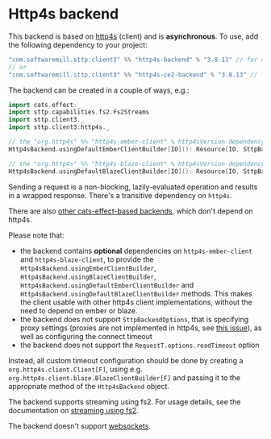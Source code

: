 # Http4s backend

This backend is based on [http4s](https://http4s.org) (client) and is **asynchronous**. To use, add the following dependency to your project:

```scala
"com.softwaremill.sttp.client3" %% "http4s-backend" % "3.8.13" // for cats-effect 3.x & http4s 1.0.0-Mx
// or
"com.softwaremill.sttp.client3" %% "http4s-ce2-backend" % "3.8.13" // for cats-effect 2.x & http4s 0.21.x
```

The backend can be created in a couple of ways, e.g.:

```scala
import cats.effect._
import sttp.capabilities.fs2.Fs2Streams
import sttp.client3._
import sttp.client3.http4s._

// the "org.http4s" %% "http4s-ember-client" % http4sVersion dependency needs to be explicitly added
Http4sBackend.usingDefaultEmberClientBuilder[IO](): Resource[IO, SttpBackend[IO, Fs2Streams[IO]]]

// the "org.http4s" %% "http4s-blaze-client" % http4sVersion dependency needs to be explicitly added
Http4sBackend.usingDefaultBlazeClientBuilder[IO](): Resource[IO, SttpBackend[IO, Fs2Streams[IO]]]
```

Sending a request is a non-blocking, lazily-evaluated operation and results in a wrapped response. There's a transitive dependency on `http4s`. 

There are also [other cats-effect-based backends](catseffect.md), which don't depend on http4s. 

Please note that: 

* the backend contains **optional** dependencies on `http4s-ember-client` and `http4s-blaze-client`, to provide the `Http4sBackend.usingEmberClientBuilder`, `Http4sBackend.usingBlazeClientBuilder`, `Http4sBackend.usingDefaultEmberClientBuilder` and `Http4sBackend.usingDefaultBlazeClientBuilder` methods. This makes the client usable with other http4s client implementations, without the need to depend on ember or blaze.
* the backend does not support `SttpBackendOptions`, that is specifying proxy settings (proxies are not implemented in http4s, see [this issue](https://github.com/http4s/http4s/issues/251)), as well as configuring the connect timeout 
* the backend does not support the `RequestT.options.readTimeout` option

Instead, all custom timeout configuration should be done by creating a `org.http4s.client.Client[F]`, using e.g. `org.http4s.client.blaze.BlazeClientBuilder[F]` and passing it to the appropriate method of the `Http4sBackend` object.

The backend supports streaming using fs2. For usage details, see the documentation on [streaming using fs2](fs2.md#streaming).

The backend doesn't support [websockets](../websockets.md).
